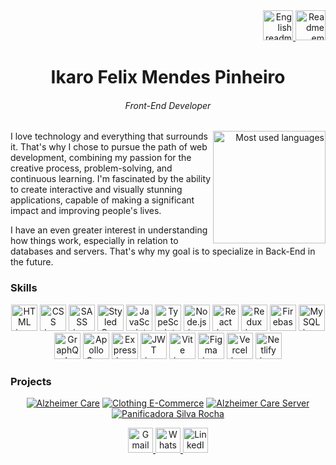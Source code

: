 <div align="right">
  <a href="https://github.com/ikarofelix/ikarofelix/blob/main/readme-en.md">
   <img width=48 src="https://flagcdn.com/128x96/us.png" alt="English readme" title="English readme" />
  </a>
  <a href="https://github.com/ikarofelix/ikarofelix/blob/main/README.md">
   <img width=48 src="https://flagcdn.com/128x96/br.png" alt="Readme em português" title="Readme em português" />
  </a>
</div>

<div align="center">
  <h1>Ikaro Felix Mendes Pinheiro</h1>
  <h6>Front-End Developer</h6>
</div>


<div align="right">
     <a href="https://github.com/ikarofelix">
        <img height="180em" src="https://github-readme-stats.vercel.app/api/top-langs/?username=ikarofelix&layout=compact&theme=dark"
        alt="Most used languages" align="right">
    </a>
</div>

I love technology and everything that surrounds it. That's why I chose to pursue the path of web development, combining my passion for the creative process, problem-solving, and continuous learning. I'm fascinated by the ability to create interactive and visually stunning applications, capable of making a significant impact and improving people's lives.

I have an even greater interest in understanding how things work, especially in relation to databases and servers. That's why my goal is to specialize in Back-End in the future.

<h3>Skills</h3>
<div align="center">
  
<img width=42 height=42 src="https://cdn3.iconfinder.com/data/icons/popular-services-brands/512/html5-512.png" alt="HTML icon" title="HTML" />

 <!-- CSS -->
<img width=42 height=42 src="https://cdn1.iconfinder.com/data/icons/social-media-logos-7/64/css-3-512.png" alt="CSS icon" title="CSS" />

<!-- SASS -->
<img width=42 height=42 src="https://cdn-icons-png.flaticon.com/512/5968/5968358.png" alt="SASS icon" title="SASS" />

<!-- Styled Components -->
<img  width=42 height=42 src="https://styled-components.com/atom.png" alt="Styled Components icon" title="Styled Components" />

<!-- JavaScript -->
<img width=42 height=42 src="https://logodownload.org/wp-content/uploads/2022/04/javascript-logo-1.png" alt="JavaScript icon" title="JavaScript" />

<!-- TypeScript -->
<img width=42 height=42 src="https://cdn-icons-png.flaticon.com/512/5968/5968381.png" alt="TypeScript icon" title="TypeScript" />

<!-- Node.js -->
<img width=42 height=42 src="https://github.com/ikarofelix/ikarofelix/assets/117465215/aebcfb1b-7fbc-403a-ab71-7f2e77b029de" alt="Node.js icon" title="Node.js" />

<!-- React -->
<img width=42 height=42 src="https://i0.wp.com/www.primefaces.org/wp-content/uploads/2017/09/feature-react.png?ssl=1" alt="React icon" title="React" />

<!-- Redux -->
<img width=42 height=42 src="https://brandslogos.com/wp-content/uploads/images/large/redux-logo.png" alt="Redux icon" title="Redux" />

<!-- Firebase -->
<img width=42 height=42 src="https://cdn.icon-icons.com/icons2/691/PNG/512/google_firebase_icon-icons.com_61474.png" alt="Firebase icon" title="Firebase" />

<!-- MySQL -->
<img width=42 height=42 src="https://cdn-icons-png.flaticon.com/512/5968/5968363.png" alt="MySQL icon" title="MySQL" />

<!-- GraphQL -->
<img width=42 height=42 src="https://upload.wikimedia.org/wikipedia/commons/thumb/1/17/GraphQL_Logo.svg/2048px-GraphQL_Logo.svg.png" alt="GraphQL icon" title="GraphQL" />

<!-- Apollo GraphQL -->
<img width=42 height=42 src="https://yt3.googleusercontent.com/zTLJVXrUEsKch_4gngY6CrTrYXa0W7T-ZlQ1Dhu_16GhkYD7GxIyzDLH6VPSLd7O0GbSLlvBGw=s900-c-k-c0x00ffffff-no-rj" alt="Apollo GraphQL icon" title="Apollo GraphQL" />

<!-- Express -->
<img width=42 height=42 src="https://camo.githubusercontent.com/9270fc40ed052b4158b76122cc9984c9c9670b717577d3e89497629fc25782e7/68747470733a2f2f75706c6f61642e77696b696d656469612e6f72672f77696b6970656469612f636f6d6d6f6e732f7468756d622f382f38382f5374617475735f6975636e5f45585f69636f6e2e7376672f34383070782d5374617475735f6975636e5f45585f69636f6e2e7376672e706e67" alt="Express icon" title="Express" />

<!-- JWT -->
<img width=42 height=42 src="https://seeklogo.com/images/J/json-web-tokens-jwt-io-logo-C003DEC47A-seeklogo.com.png" alt="JWT icon" title="JWT" />

<!-- Vite -->
<img width=42 height=42 src="https://res.cloudinary.com/practicaldev/image/fetch/s--bsGEKH1C--/c_imagga_scale,f_auto,fl_progressive,h_1080,q_auto,w_1080/https://dev-to-uploads.s3.amazonaws.com/uploads/articles/cm21q6iefpnmz3railfs.png" alt="Vite icon" title="Vite" />

<!-- Figma -->
<img width=42 height=42 src="https://logospng.org/download/figma/figma-2048.png" alt="Figma icon" title="Figma" />

<!-- Vercel -->
<img width=42 height=42 src="https://assets.vercel.com/image/upload/front/favicon/vercel/180x180.png" alt="Vercel icon" title="Vercel" />

<!-- Netlify -->
<img width=42 height=42 src="https://cdn.freebiesupply.com/logos/large/2x/netlify-logo-png-transparent.png" alt="Netlify icon" title="Netlify" />

  
</div>

<h3>Projects</h3>
<div align="center">
  
  [![Alzheimer Care](https://github-readme-stats.vercel.app/api/pin/?username=ikarofelix&repo=alzheimer-care&theme=dark)](https://github.com/ikarofelix/alzheimer-care)
  [![Clothing E-Commerce](https://github-readme-stats.vercel.app/api/pin/?username=ikarofelix&repo=clothing-e-commerce&theme=dark)](https://github.com/ikarofelix/clothing-e-commerce)
  [![Alzheimer Care Server](https://github-readme-stats.vercel.app/api/pin/?username=ikarofelix&repo=alzheimer-care-server&theme=dark)](https://github.com/ikarofelix/alzheimer-care-server)
  [![Panificadora Silva Rocha](https://github-readme-stats.vercel.app/api/pin/?username=ikarofelix&repo=panificadora-silva-rocha&theme=dark)](https://github.com/ikarofelix/panificadora-silva-rocha)
</div>

<div align="center">
  <a href="mailto:ikaroisdm@gmail.com">
    <img width=40 height=40 src="https://static.vecteezy.com/system/resources/previews/016/716/465/non_2x/gmail-icon-free-png.png" alt="Gmail icon" title="Gmail"/>
  </a>
  <a href="https://api.whatsapp.com/send/?phone=%2B5531998056550&text=Oi,%20vi%20seu%20GitHub&type=phone_number&app_absent=0">
    <img width=40 height=40 src="https://cdn2.iconfinder.com/data/icons/social-messaging-ui-color-shapes-2-free/128/social-whatsapp-circle-512.png" alt="WhatsApp icon" title="WhatsApp"/>
  </a>
  <a href="https://www.linkedin.com/in/ikarofelix">
    <img width=40 height=40 src="https://upload.wikimedia.org/wikipedia/commons/thumb/f/f8/LinkedIn_icon_circle.svg/1200px-LinkedIn_icon_circle.svg.png" alt="LinkedIn icon" title="LinkedIn"/>
  </a>
</div>
